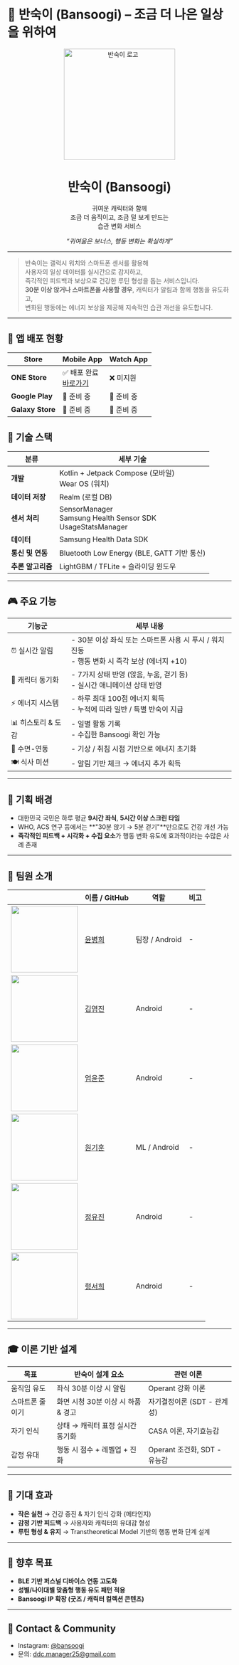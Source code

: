 # 🥚 반숙이 (Bansoogi) – 조금 더 나은 일상을 위하여

<p align="center">
  <img src="https://github.com/user-attachments/assets/cdd28192-9f08-4397-974d-ed5e28e31c70" width="250" alt="반숙이 로고"/>
</p>

<h1 align="center"> 반숙이 (Bansoogi)</h1>
<p align="center">
  귀여운 캐릭터와 함께<br>
  조금 더 움직이고, 조금 덜 보게 만드는<br>
  습관 변화 서비스
</p>

<p align="center">
  <i>“귀여움은 보너스, 행동 변화는 확실하게”</i>
</p>

---

> 반숙이는 갤럭시 워치와 스마트폰 센서를 활용해  
> 사용자의 일상 데이터를 실시간으로 감지하고,  
> 즉각적인 피드백과 보상으로 건강한 루틴 형성을 돕는 서비스입니다.  
> **30분 이상 앉거나 스마트폰을 사용할 경우**, 캐릭터가 알림과 함께 행동을 유도하고,  
> 변화된 행동에는 에너지 보상을 제공해 지속적인 습관 개선을 유도합니다.

---



## 🚀 앱 배포 현황

| Store | Mobile App | Watch App |
|--------|------------|----------|
| **ONE Store** | ✅ 배포 완료<br>[바로가기](https://m.onestore.co.kr/ko-kr/apps/appsDetail.omp?prodId=0001000633) | ❌ 미지원 |
| **Google Play** | 🔧 준비 중 | 🔧 준비 중 |
| **Galaxy Store** | 🔧 준비 중 | 🔧 준비 중 |


## 🔧 기술 스택

| 분류 | 세부 기술 |
|------|-----------|
| **개발** | Kotlin + Jetpack Compose (모바일)<br>Wear OS (워치) |
| **데이터 저장** | Realm (로컬 DB) |
| **센서 처리** | SensorManager<br>Samsung Health Sensor SDK<br>UsageStatsManager |
| **데이터** | Samsung Health Data SDK |
| **통신 및 연동** | Bluetooth Low Energy (BLE, GATT 기반 통신) |
| **추론 알고리즘** | LightGBM / TFLite + 슬라이딩 윈도우 |


---

## 🎮 주요 기능

| 기능군 | 세부 내용 |
|--------|----------|
| ⏰ 실시간 알림 | - 30분 이상 좌식 또는 스마트폰 사용 시 푸시 / 워치 진동<br>- 행동 변화 시 즉각 보상 (에너지 +10) |
| 🐥 캐릭터 동기화 | - 7가지 상태 반영 (앉음, 누움, 걷기 등)<br>- 실시간 애니메이션 상태 반영 |
| ⚡ 에너지 시스템 | - 하루 최대 100점 에너지 획득<br>- 누적에 따라 일반 / 특별 반숙이 지급 |
| 📊 히스토리 & 도감 | - 일별 활동 기록<br>- 수집한 Bansoogi 확인 가능 |
| 🌙 수면-연동 | - 기상 / 취침 시점 기반으로 에너지 초기화 |
| 🍽 식사 미션 | - 알림 기반 체크 → 에너지 추가 획득 |

---

## 🎯 기획 배경

- 대한민국 국민은 하루 평균 **9시간 좌식**, **5시간 이상 스크린 타임**
- WHO, ACS 연구 등에서는 **"30분 앉기 → 5분 걷기"**만으로도 건강 개선 가능
- **즉각적인 피드백 + 시각화 + 수집 요소**가 행동 변화 유도에 효과적이라는 수많은 사례 존재

---

## 👥 팀원 소개

|  | 이름 / GitHub | 역할 | 비고 |
|--|----------------|------|------|
| <img src="https://avatars.githubusercontent.com/u/77507952?v=4" width="150"/> | [윤병희](https://github.com/username1) | 팀장 / Android | - |
| <img src="" width="150"/> | [김영진](https://github.com/haochaen73) | Android | - |
| <img src="" width="150"/> | [엄윤준](https://github.com/june2301) | Android | - |
| <img src="https://github.com/user-attachments/assets/f38b6439-979e-4516-a6eb-a0855a2bd92a" width="150"/> | [원기훈](https://github.com/nOOne-is-hier) | ML / Android | - |
| <img src="" width="150"/> | [정유진](https://github.com/jjuj99) | Android | - |
| <img src="https://github.com/user-attachments/assets/9b6ddbe0-f741-469b-87a2-d6a6f0977f56" width="150"/> | [형서희](https://github.com/Seohui-Hyung) | Android | - |

---

## 🎓 이론 기반 설계

| 목표 | 반숙이 설계 요소 | 관련 이론 |
|------|------------------|-----------|
| 움직임 유도 | 좌식 30분 이상 시 알림 | Operant 강화 이론 |
| 스마트폰 줄이기 | 화면 시청 30분 이상 시 하품 & 경고 | 자기결정이론 (SDT - 관계성) |
| 자기 인식 | 상태 → 캐릭터 표정 실시간 동기화 | CASA 이론, 자기효능감 |
| 감정 유대 | 행동 시 점수 + 레벨업 + 진화 | Operant 조건화, SDT - 유능감 |

---

## 🧠 기대 효과

- **작은 실천** → 건강 증진 & 자기 인식 강화 (메타인지)
- **감정 기반 피드백** → 사용자와 캐릭터의 유대감 형성
- **루틴 형성 & 유지** → Transtheoretical Model 기반의 행동 변화 단계 설계

---

## 🚀 향후 목표

- **BLE 기반 퍼스널 디바이스 연동 고도화**
- **성별/나이대별 맞춤형 행동 유도 패턴 적용**
- **Bansoogi IP 확장 (굿즈 / 캐릭터 컬렉션 콘텐츠)**

---

## 💌 Contact & Community
- Instagram: [@bansoogi](https://www.instagram.com/bansoogi?igsh=ZHl4cDZ1YnljczBy)
- 문의: ddc.manager25@gmail.com
